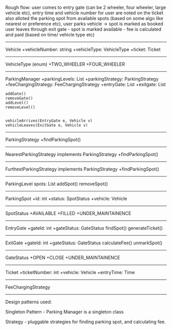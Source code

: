 
Rough flow: 
 user comes to entry gate (can be 2 wheeler, four wheeler, large vehicle etc),
 entry time and vehicle number for user are noted on the ticket
 also alloted the parking spot from available spots (based on some algo like nearest or preference etc),
 user parks vehicle -> spot is marked as booked
 user leaves through exit gate - spot is marked available - fee is calculated and paid (based on time/ vehicle type etc)

-----------------------------------

Vehicle 
    +vehicleNumber: string
    +vehicleType: VehicleType
    +ticket: Ticket

-----------------------------------

VehicleType (enum)
    +TWO_WHEELER
    +FOUR_WHEELER

-----------------------------------

ParkingManager
    +parkingLevels: List<ParkingLevel>
    +parkingStrategy: ParkingStrategy
    +feeChargingStrategy: FeeChargingStrategy
    +entryGate: List<EntryGate>
    +exitgate: List<ExitGate>

    addGate()
    removeGate()
    addLevel()
    removeLevel()

    
    vehicleArrives(EntryGate e, Vehicle v)
    vehicleLeaves(ExitGate e, Vehicle v)

-----------------------------------

ParkingStrategy
    +findParkingSpot()

-----------------------------------


NearestParkingStrategy implements ParkingStrategy
    +findParkingSpot()

-----------------------------------

FurthestParkingStrategy implements ParkingStrategy
    +findParkingSpot()

-----------------------------------

ParkingLevel
    spots: List<ParkingSpot>
    addSpot()
    removeSpot()

-----------------------------------

ParkingSpot
    +id: int
    +status: SpotStatus
    +vehicle: Vehicle

-----------------------------------

SpotStatus
    +AVAILABLE
    +FILLED
    +UNDER_MAINTAINENCE

-----------------------------------

EntryGate
    +gateId: int
    +gateStatus: GateStatus
    findSpot()
    generateTicket()

-----------------------------------

ExitGate
    +gateId: int
    +gateStatus: GateStatus
    calculateFee()
    unmarkSpot()

-----------------------------------
GateStatus
    +OPEN
    +CLOSE
    +UNDER_MAINTAINENCE

-----------------------------------

Ticket
    +ticketNumber: int
    +vehicle: Vehicle
    +entryTime: Time

-----------------------------------

FeeChargingStrategy

___________________________________

Design patterns used: 

Singleton Pattern - Parking Manager is a singleton class

Strategy - pluggable strategies for finding parking spot, and calculating fee.



